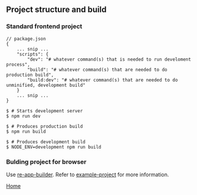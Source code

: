 ## Project structure and build

### Standard frontend project

    // package.json
    {
        ... snip ...
        "scripts": {
            "dev": "# whatever command(s) that is needed to run develoment process",
            "build": "# whatever command(s) that are needed to do production build",
            "build:dev": "# whatever command(s) that are needed to do unminified, development build"
        }
        ... snip ...
    }    

    $ # Starts development server
    $ npm run dev

    $ # Produces production build
    $ npm run build

    $ # Produces development build
    $ NODE_ENV=development npm run build

### Bulding project for browser

Use [re-app-builder](https://github.com/stackscz/re-app-builder).
Refer to [example-project](https://github.com/stackscz/re-app-builder/tree/1.0.0-dev/example-project) for more information.

[Home](README.md)
